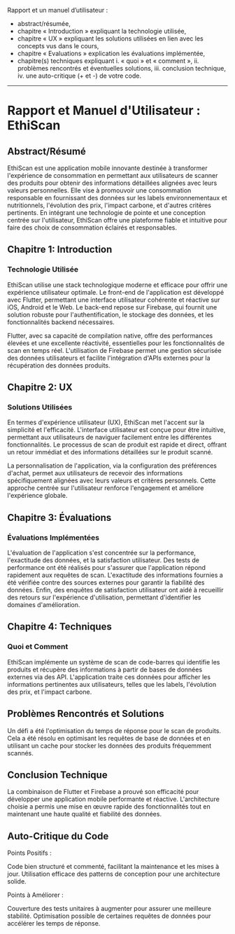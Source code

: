 Rapport et un manuel d’utilisateur :

- abstract/résumée,
- chapitre « Introduction » expliquant la technologie utilisée,
- chapitre « UX » expliquant les solutions utilisées en lien avec les concepts vus dans le
cours,
- chapitre « Evaluations » explication les évaluations implémentée,
- chapitre(s) techniques expliquant
i. « quoi » et « comment »,
ii. problèmes rencontrés et éventuelles solutions,
iii. conclusion technique,
iv. une auto-critique (+ et -) de votre code.

---

# Rapport et Manuel d'Utilisateur : EthiScan

## Abstract/Résumé

EthiScan est une application mobile innovante destinée à transformer l'expérience de consommation en permettant aux utilisateurs de scanner des produits pour obtenir des informations détaillées alignées avec leurs valeurs personnelles. Elle vise à promouvoir une consommation responsable en fournissant des données sur les labels environnementaux et nutritionnels, l'évolution des prix, l'impact carbone, et d'autres critères pertinents. En intégrant une technologie de pointe et une conception centrée sur l'utilisateur, EthiScan offre une plateforme fiable et intuitive pour faire des choix de consommation éclairés et responsables.

## Chapitre 1: Introduction

### Technologie Utilisée

EthiScan utilise une stack technologique moderne et efficace pour offrir une expérience utilisateur optimale. Le front-end de l'application est développé avec Flutter, permettant une interface utilisateur cohérente et réactive sur iOS, Android et le Web. Le back-end repose sur Firebase, qui fournit une solution robuste pour l'authentification, le stockage des données, et les fonctionnalités backend nécessaires.

Flutter, avec sa capacité de compilation native, offre des performances élevées et une excellente réactivité, essentielles pour les fonctionnalités de scan en temps réel. L'utilisation de Firebase permet une gestion sécurisée des données utilisateurs et facilite l'intégration d'APIs externes pour la récupération des données produits.

## Chapitre 2: UX

### Solutions Utilisées

En termes d'expérience utilisateur (UX), EthiScan met l'accent sur la simplicité et l'efficacité. L'interface utilisateur est conçue pour être intuitive, permettant aux utilisateurs de naviguer facilement entre les différentes fonctionnalités. Le processus de scan de produit est rapide et direct, offrant un retour immédiat et des informations détaillées sur le produit scanné.

La personnalisation de l'application, via la configuration des préférences d'achat, permet aux utilisateurs de recevoir des informations spécifiquement alignées avec leurs valeurs et critères personnels. Cette approche centrée sur l'utilisateur renforce l'engagement et améliore l'expérience globale.

## Chapitre 3: Évaluations

### Évaluations Implémentées

L'évaluation de l'application s'est concentrée sur la performance, l'exactitude des données, et la satisfaction utilisateur. Des tests de performance ont été réalisés pour s'assurer que l'application répond rapidement aux requêtes de scan. L'exactitude des informations fournies a été vérifiée contre des sources externes pour garantir la fiabilité des données. Enfin, des enquêtes de satisfaction utilisateur ont aidé à recueillir des retours sur l'expérience d'utilisation, permettant d'identifier les domaines d'amélioration.

## Chapitre 4: Techniques

### Quoi et Comment

EthiScan implémente un système de scan de code-barres qui identifie les produits et récupère des informations à partir de bases de données externes via des API. L'application traite ces données pour afficher les informations pertinentes aux utilisateurs, telles que les labels, l'évolution des prix, et l'impact carbone.

## Problèmes Rencontrés et Solutions

Un défi a été l'optimisation du temps de réponse pour le scan de produits. Cela a été résolu en optimisant les requêtes de base de données et en utilisant un cache pour stocker les données des produits fréquemment scannés.

## Conclusion Technique

La combinaison de Flutter et Firebase a prouvé son efficacité pour développer une application mobile performante et réactive. L'architecture choisie a permis une mise en œuvre rapide des fonctionnalités tout en maintenant une haute qualité et fiabilité des données.

## Auto-Critique du Code

Points Positifs :

Code bien structuré et commenté, facilitant la maintenance et les mises à jour.
Utilisation efficace des patterns de conception pour une architecture solide.

Points à Améliorer :

Couverture des tests unitaires à augmenter pour assurer une meilleure stabilité.
Optimisation possible de certaines requêtes de données pour accélérer les temps de réponse.

